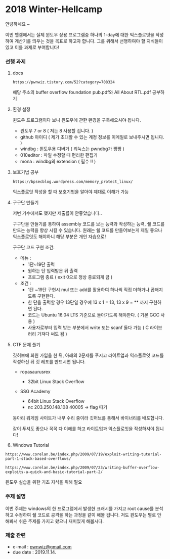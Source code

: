 # 2018 Winter-Hellcamp 



안녕하세요 ~



이번 헬캠에서는 실제 윈도우 상용 프로그램중 하나의 1-day에 대한 익스플로잇을 작성하여 계산기를 띄우는 것을 목표로 하고자 합니다. 그를 위해서 선행하여야 할 지식들이 있고 이를 과제로 부여합니다!



### 선행 과제

1. docs 

   ```
   https://pwnwiz.tistory.com/52?category=708324
   ```

   해당 주소의 buffer overflow foundation pub.pdf와 All About RTL.pdf 공부하기



2. 환경 설정

   윈도우 프로그램이다 보니 윈도우에 관한 환경을 구축해오셔야 됩니다.

   - 윈도우 7 or 8 ( 저는 8 사용할 겁니다. )
   - github 아이디 ( 제가 초대할 수 있는 계정 정보를 이메일로 보내주시면 됩니다. )
   - windbg : 윈도우용 디버거 ( 리눅스는 pwndbg가 짱짱 )
   - 010editor : 파일 수정할 때 편리한 편집기
   - mona : windbg의 extension ( 필수 !! )



3. 보호기법 공부

   ```
   https://bpsecblog.wordpress.com/memory_protect_linux/
   ```

   익스플로잇 작성을 할 때 보호기법을 알아야 제대로 이해가 가능



4. 구구단 만들기

   저번 기수에서도 했지만 제출률이 안좋았습니다..

   구구단을 만들기를 통하여 assembly 코드를 보는 능력과 작성하는 능력, 쉘 코드를 만드는 능력을 향상 시킬 수 있습니다. 원래는 쉘 코드를 만들어보는게 제일 좋으나 익스플로잇도 해야하니 해당 부분은 개인 자습으로!

   구구단 코드 구현 조건:

    - 메뉴 :
       - 1단~19단 출력
       - 원하는 단 입력받은 뒤 출력
       - 프로그램 종료 (  exit 0으로 정상 종료되게 끔 )
   - 조건 : 
     - 1단 ~19단 구현시 mul 또는 add를 활용하여 하나씩 직접 더하거나 곱해지도록 구현한다.
     - 한 단을 출력할 경우 13단일 경우에 13 x 1 = 13, 13 x 9 = ** 까지 구현하면 된다.
     - 코드는 Ubuntu 16.04 LTS 기준으로 돌아가도록 해야한다. ( 기본 GCC 사용 )
     - 사용자로부터 입력 받는 부분에서 write 또는 scanf 둘다 가능 ( C 라이브러리 가져다 써도 됨 )



5. CTF 문제 풀기

   깃허브에 회원 가입을 한 뒤, 아래의 2문제를 푸시고 라이트업과 익스플로잇 코드를 작성하신 뒤 깃 레포를 만드시면 됩니다.

   - ropasaurusrex
     - 32bit Linux Stack Overflow

   - SSG Academy 
     - 64bit Linux Stack Overflow 
     - nc 203.250.148.108 40005 -> flag 따기

   동아리 워게임 사이트가 내부 수리 중이라 깃허브를 통해서 바이너리를 배포합니다.

   같이 푸셔도 좋으나 꼭꼭 다 이해를 하고 라이트업과 익스플로잇을 작성하셔야 됩니다!



6. Windows Tutorial 

```
https://www.corelan.be/index.php/2009/07/19/exploit-writing-tutorial-part-1-stack-based-overflows/

https://www.corelan.be/index.php/2009/07/23/writing-buffer-overflow-exploits-a-quick-and-basic-tutorial-part-2/
```

윈도우 실습을 위한 기초 지식을 위해 필요 



### 주제 설명



이번 주제는 windows의 한 프로그램에서 발생한 크래시를 가지고 root cause를 분석하고 수정하여 쉘 코드로 공격을 하는 과정을 같이 해볼 겁니다. 저도 윈도우는 별로 안해봐서 쉬운 주제를 가지고 왔으니 재미있게 해봅시다.



### 제출 관련

- e-mail : pwnwiz@gmail.com
- due date : 2019.11.14.